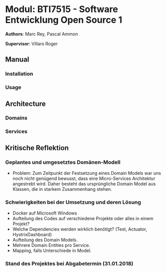# Modul: BTI7515 - Software Entwicklung Open Source 1

**Authors**: Marc Rey, Pascal Ammon

**Supervisor**: Villars Roger

## Manual

### Installation

### Usage

## Architecture

### Domains

### Services

## Kritische Reflektion

### Geplantes und umgesetztes Domänen-Modell
* Problem: Zum Zeitpunkt der Festsetzung eines Domain Models war uns noch nicht genügend bewusst, dass eine Micro-Services Architektur angestrebt wird. Daher besteht das ursprüngliche Domain Model aus Klassen, die in starkem Zusammenhang stehen.


### Schwierigkeiten bei der Umsetzung und deren Lösung
* Docker auf Microsoft Windows
* Aufteilung des Codes auf verschiedene Projekte oder alles in einem Projekt?
* Welche Dependencies werden wirklich benötigt? (Test, Actuator, HystrixDashboard)
* Aufteilung des Domain Models.
* Mehrere Domain Entities pro Service.
* Mapping, falls Unterschiede in Model.

### Stand des Projektes bei Abgabetermin (31.01.2018)